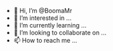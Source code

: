 - 👋 Hi, I’m @BoomaMr
- 👀 I’m interested in ...
- 🌱 I’m currently learning ...
- 💞️ I’m looking to collaborate on ...
- 📫 How to reach me ...

<!---
BoomaMr/BoomaMr is a ✨ special ✨ repository because its `README.md` (this file) appears on your GitHub profile.
You can click the Preview link to take a look at your changes.
--->
